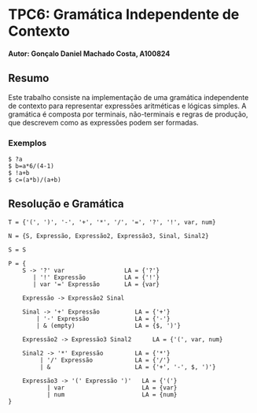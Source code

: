 # TPC6: Gramática Independente de Contexto
#### Autor: Gonçalo Daniel Machado Costa, A100824

## Resumo

Este trabalho consiste na implementação de uma gramática independente de contexto para representar expressões aritméticas e lógicas simples. A gramática é composta por terminais, não-terminais e regras de produção, que descrevem como as expressões podem ser formadas. 

### Exemplos

```
$ ?a
$ b=a*6/(4-1)
$ !a+b
$ c=(a*b)/(a+b)
```

## Resolução e Gramática

```
T = {'(', ')', '-', '+', '*', '/', '=', '?', '!', var, num}

N = {S, Expressão, Expressão2, Expressão3, Sinal, Sinal2}

S = S

P = {
    S -> '?' var                 LA = {'?'}
       | '!' Expressão           LA = {'!'}
       | var '=' Expressão       LA = {var}

    Expressão -> Expressão2 Sinal

    Sinal -> '+' Expressão          LA = {'+'}
        | '-' Expressão             LA = {'-'}
        | & (empty)                 LA = {$, ')'} 
    
    Expressão2 -> Expressão3 Sinal2      LA = {'(', var, num}

    Sinal2 -> '*' Expressão         LA = {'*'}
         | '/' Expressão            LA = {'/'}
         | &                        LA = {'+', '-', $, ')'}

    Expressão3 -> '(' Expressão ')'   LA = {'('}
           | var                      LA = {var}
           | num                      LA = {num}
}
```

